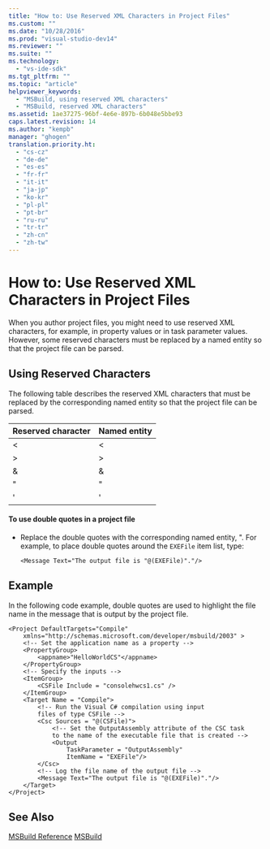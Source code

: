 ```yaml
---
title: "How to: Use Reserved XML Characters in Project Files"
ms.custom: ""
ms.date: "10/28/2016"
ms.prod: "visual-studio-dev14"
ms.reviewer: ""
ms.suite: ""
ms.technology: 
  - "vs-ide-sdk"
ms.tgt_pltfrm: ""
ms.topic: "article"
helpviewer_keywords: 
  - "MSBuild, using reserved XML characters"
  - "MSBuild, reserved XML characters"
ms.assetid: 1ae37275-96bf-4e6e-897b-6b048e5bbe93
caps.latest.revision: 14
ms.author: "kempb"
manager: "ghogen"
translation.priority.ht: 
  - "cs-cz"
  - "de-de"
  - "es-es"
  - "fr-fr"
  - "it-it"
  - "ja-jp"
  - "ko-kr"
  - "pl-pl"
  - "pt-br"
  - "ru-ru"
  - "tr-tr"
  - "zh-cn"
  - "zh-tw"
---
```

# How to: Use Reserved XML Characters in Project Files
When you author project files, you might need to use reserved XML characters, for example, in property values or in task parameter values. However, some reserved characters must be replaced by a named entity so that the project file can be parsed.  
  
## Using Reserved Characters  
 The following table describes the reserved XML characters that must be replaced by the corresponding named entity so that the project file can be parsed.  
  
|Reserved character|Named entity|  
|------------------------|------------------|  
|\<|&lt;|  
|>|&gt;|  
|&|&amp;|  
|"|&quot;|  
|'|&apos;|  
  
#### To use double quotes in a project file  
  
-   Replace the double quotes with the corresponding named entity, &quot;. For example, to place double quotes around the `EXEFile` item list, type:  
  
    ```  
    <Message Text="The output file is "@(EXEFile)"."/>  
    ```  
  
## Example  
 In the following code example, double quotes are used to highlight the file name in the message that is output by the project file.  
  
```  
<Project DefaultTargets="Compile"  
    xmlns="http://schemas.microsoft.com/developer/msbuild/2003" >  
    <!-- Set the application name as a property -->  
    <PropertyGroup>  
        <appname>"HelloWorldCS"</appname>  
    </PropertyGroup>  
    <!-- Specify the inputs -->  
    <ItemGroup>  
        <CSFile Include = "consolehwcs1.cs" />  
    </ItemGroup>  
    <Target Name = "Compile">  
        <!-- Run the Visual C# compilation using input  
        files of type CSFile -->  
        <Csc Sources = "@(CSFile)">  
            <!-- Set the OutputAssembly attribute of the CSC task  
            to the name of the executable file that is created -->  
            <Output  
                TaskParameter = "OutputAssembly"  
                ItemName = "EXEFile"/>  
        </Csc>  
        <!-- Log the file name of the output file -->  
        <Message Text="The output file is "@(EXEFile)"."/>  
    </Target>  
</Project>  
```  
  
## See Also  
 [MSBuild Reference](../msbuild/msbuild-reference.md)
 [MSBuild](../msbuild/msbuild1.md)